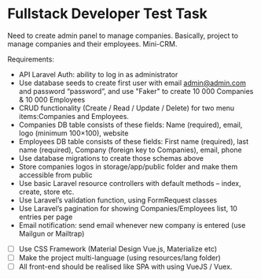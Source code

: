 # Fullstack Developer Test Task

Need to create admin panel to manage companies. Basically, project to manage companies and their
employees. Mini-CRM.

Requirements:
* API Laravel Auth: ability to log in as administrator
* Use database seeds to create first user with email admin@admin.com and password “password”, and
use "Faker" to create 10 000 Companies & 10 000 Employees
* CRUD functionality (Create / Read / Update / Delete) for two menu items:Companies and Employees.
* Companies DB table consists of these fields: Name (required), email, logo (minimum 100×100), website
* Employees DB table consists of these fields: First name (required), last name (required), Company
(foreign key to Companies), email, phone
* Use database migrations to create those schemas above
* Store companies logos in storage/app/public folder and make them accessible from public
* Use basic Laravel resource controllers with default methods – index, create, store etc.
* Use Laravel’s validation function, using FormRequest classes
* Use Laravel’s pagination for showing Companies/Employees list, 10 entries per page
* Email notification: send email whenever new company is entered (use Mailgun or Mailtrap)
* [ ] Use CSS Framework (Material Design Vue.js, Materialize etc)
* [ ] Make the project multi-language (using resources/lang folder)
* [ ] All front-end should be realised like SPA with using VueJS / Vuex.
